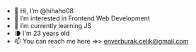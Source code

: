 - 👋 Hi, I’m @hihaho08
- 👀 I’m interested in Frontend Web Development
- 🌱 I’m currently learning  JS
- 🌘 I'm 23 years old
- 📫 You can reach me here =>> enverburak.celik@gmail.com

<!---
hihaho08/hihaho08 is a ✨ special ✨ repository because its `README.md` (this file) appears on your GitHub profile.
You can click the Preview link to take a look at your changes.
--->
